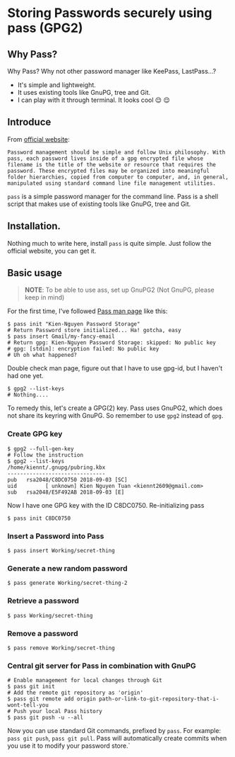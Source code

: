 # Storing Passwords securely using pass (GPG2)

## Why Pass?

Why Pass? Why not other password manager like KeePass, LastPass...?
* It's simple and lightweight.
* It uses existing tools like GnuPG, tree and Git.
* I can play with it through terminal. It looks cool :relieved: :relieved:

## Introduce

From [official website](https://www.passwordstore.org/):

```
Password management should be simple and follow Unix philosophy. With pass, each password lives inside of a gpg encrypted file whose filename is the title of the website or resource that requires the password. These encrypted files may be organized into meaningful folder hierarchies, copied from computer to computer, and, in general, manipulated using standard command line file management utilities.
```

`pass` is a simple password manager for the command line. Pass is a shell script that makes use of existing tools like GnuPG, tree and Git.

## Installation.

Nothing much to write here, install `pass` is quite simple. Just follow the official website, you can get it.

## Basic usage

> **NOTE**: To be able to use ass, set up GnuPG2 (Not GnuPG, please keep in mind)

For the first time, I've followed [Pass man page](https://git.zx2c4.com/password-store/about/) like this:

```
$ pass init "Kien-Nguyen Password Storage"
# Return Password store initialized... Ha! gotcha, easy
$ pass insert Gmail/my-fancy-email
# Return gpg: Kien-Nguyen Password Storage: skipped: No public key
# gpg: [stdin]: encryption failed: No public key
# Uh oh what happened?
```
Double check man page, figure out that I have to use gpg-id, but I haven't had one yet.

```
$ gpg2 --list-keys
# Nothing....
```

To remedy this, let's create a GPG(2) key. Pass uses GnuPG2, which does not share its keyring with GnuPG. So remember to use `gpg2` instead of `gpg`.

### Create GPG key

```
$ gpg2 --full-gen-key
# Follow the instruction
$ gpg2 --list-keys
/home/kiennt/.gnupg/pubring.kbx
-------------------------------
pub   rsa2048/C8DC0750 2018-09-03 [SC]
uid         [ unknown] Kien Nguyen Tuan <kiennt2609@gmail.com>
sub   rsa2048/E5F492AB 2018-09-03 [E]
```

Now I have one GPG key with the ID C8DC0750. Re-initializing pass

```
$ pass init C8DC0750
```

### Insert a Password into Pass

```
$ pass insert Working/secret-thing
```

### Generate a new random password

```
$ pass generate Working/secret-thing-2
```

### Retrieve a password

```
$ pass Working/secret-thing
```

### Remove a password

```
$ pass remove Working/secret-thing
```

### Central git server for Pass in combination with GnuPG

```
# Enable management for local changes through Git
$ pass git init
# Add the remote git repository as 'origin'
$ pass git remote add origin path-or-link-to-git-repository-that-i-wont-tell-you
# Push your local Pass history
$ pass git push -u --all
```

Now you can use standard Git commands, prefixed by `pass`. For example: `pass git push`, `pass git pull`. Pass will automatically create commits when you use it to modify your password store.`

